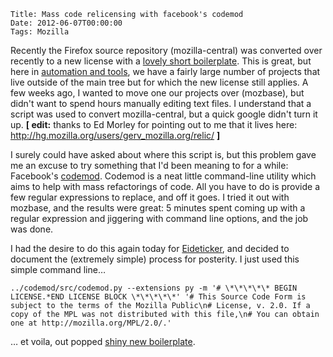     Title: Mass code relicensing with facebook's codemod
    Date: 2012-06-07T00:00:00
    Tags: Mozilla

Recently the Firefox source repository (mozilla-central) was converted over recently to a new license with a [lovely short boilerplate][1]. This is great, but here in [automation and tools][2], we have a fairly large number of projects that live outside of the main tree but for which the new license still applies. A few weeks ago, I wanted to move one our projects over (mozbase), but didn't want to spend hours manually editing text files. I understand that a script was used to convert mozilla-central, but a quick google didn't turn it up. **[ edit:** thanks to Ed Morley for pointing out to me that it lives here: <http://hg.mozilla.org/users/gerv_mozilla.org/relic/> **]**

I surely could have asked about where this script is, but this problem gave me an excuse to try something that I'd been meaning to for a while: Facebook's [codemod][3]. Codemod is a neat little command-line utility which aims to help with mass refactorings of code. All you have to do is provide a few regular expressions to replace, and off it goes. I tried it out with mozbase, and the results were great: 5 minutes spent coming up with a regular expression and jiggering with command line options, and the job was done.

I had the desire to do this again today for [Eideticker][4], and decided to document the (extremely simple) process for posterity. I just used this simple command line&#8230;

`../codemod/src/codemod.py --extensions py -m '# \*\*\*\*\* BEGIN LICENSE.*END LICENSE BLOCK \*\*\*\*\*' '# This Source Code Form is subject to the terms of the Mozilla Public\n# License, v. 2.0. If a copy of the MPL was not distributed with this file,\n# You can obtain one at http://mozilla.org/MPL/2.0/.'`

&#8230; et voila, out popped [shiny new boilerplate][5].

[1]: http://www.mozilla.org/MPL/headers/
[2]: https://wiki.mozilla.org/Auto-tools
[3]: https://github.com/facebook/codemod
[4]: http://github.com/mozilla/eideticker
[5]: https://github.com/mozilla/eideticker/commit/9456933670fb4590af3060f4ff40d11271859b8d

